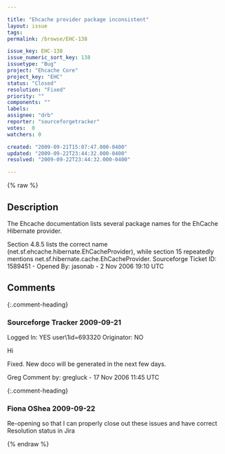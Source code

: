 ```yaml
---

title: "Ehcache provider package inconsistent"
layout: issue
tags: 
permalink: /browse/EHC-138

issue_key: EHC-138
issue_numeric_sort_key: 138
issuetype: "Bug"
project: "Ehcache Core"
project_key: "EHC"
status: "Closed"
resolution: "Fixed"
priority: ""
components: ""
labels: 
assignee: "drb"
reporter: "sourceforgetracker"
votes:  0
watchers: 0

created: "2009-09-21T15:07:47.000-0400"
updated: "2009-09-22T23:44:32.000-0400"
resolved: "2009-09-22T23:44:32.000-0400"

---
```




{% raw %}



## Description

<div markdown="1" class="description">

The Ehcache documentation lists several package names
for the EhCache Hibernate provider.

Section 4.8.5 lists the correct name
(net.sf.ehcache.hibernate.EhCacheProvider), while
section 15 repeatedly mentions
net.sf.hibernate.cache.EhCacheProvider.
Sourceforge Ticket ID: 1589451 - Opened By: jasonab - 2 Nov 2006 19:10 UTC

</div>

## Comments


{:.comment-heading}
### **Sourceforge Tracker** <span class="date">2009-09-21</span>

<div markdown="1" class="comment">

Logged In: YES 
user\1id=693320
Originator: NO

Hi

Fixed. New doco will be generated in the next few days.

Greg
Comment by: gregluck - 17 Nov 2006 11:45 UTC

</div>


{:.comment-heading}
### **Fiona OShea** <span class="date">2009-09-22</span>

<div markdown="1" class="comment">

Re-opening so that I can properly close out these issues and have correct Resolution status in Jira

</div>



{% endraw %}
